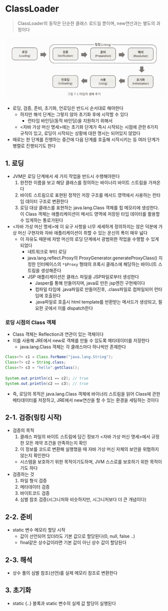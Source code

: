 # ClassLoader

> ClassLoader의 동작은 단순한 클래스 로드일 뿐이며, new연산과는 별도의 과정이다

![images1](images/classLoader.png)

- 로딩, 검증, 준비, 초기화, 언로딩은 반드시 순서대로 해야한다
  - 하지만 해석 단계는 그렇지 않아 초기화 후에 시작할 수 있다
    - 런타임 바인딩(동적 바인딩)을 지원하기 위해서
  - <자바 가상 머신 명세>에는 초기화 단계가 즉시 시작되는 시점에 관한 6가지 규칙이 있고, 로딩이 시작되는 상황에 대한 명시는 되어있지 않았다
- 때로는 한 단계를 진행하는 중간에 다음 단계를 호출해 시작시키는 등 여러 단계가 병렬로 진행되기도 한다

## 1. 로딩 

- JVM은 로딩 단계에서 세 가지 작업을 반드시 수행해야한다
  1. 완전한 이름을 보고 해당 클래스를 정의하는 바이너리 바이트 스트림을 가져온다
  2. 바이트 스트림으로 표현된 정적인 저장 구조를 메서드 영역에서 사용하는 런타임 데이터 구조로 변환한다
  3. 로딩 대상 클래스를 표현하는 java.lang.Class 객체를 힙 메모리에 생성한다. 이 Class 객체는 애플리케이션이 메서드 영역에 저장된 타입 데이터를 활용할 수 있게하는 통로가된다
- <자바 가상 머신 명세>에 이 요구 사항을 너무 세세하게 정의하지는 않은 덕분에 가상 머신 구현자와 자바 애플리케이션이 취할 수 있는 운신의 폭이 매우 넓다
  - 이 자유도 때문에 자방 머신의 로딩 단계에서 광범위한 작업을 수행할 수 있게 되었다
    - 네트워크로 부터 로딩
    - java.lang.reflect.Proxy의 ProxyGenerator.generateProxyClass() 지정한 인터페이스의 `*$Proxy` 형태의 프록시 클래스에 해당하는 바이너트 스트림을 생성해준다
    - JSP 애플리케이션은 클래스 파일을 JSP파일로부터 생성한다
      - Jasper를 통해 만들어지며, java로 만든 jsp엔진 구현체이다
      - 컴파일 타임에 .java파일로 만들어진후, .class파일로 컴파일되어 런타임에 호출된다
      - .java파일로 호출시 html template를 반환받는 메서드가 생성되고, 필요한 곳에서 이를 dispatch한다

### 로딩 시점의 Class 객체

- Class 객체는 Reflection과 연관이 있는 객체이다
- 이를 사용해 JRE에서 new로 객체를 만들 수 있도록 메타데이터를 저장한다
  - java.lang.Class 객체는 각 클래스마다 하나씩만 존재한다
```java
Class<?> c1 = Class.forName("java.lang.String");
Class<?> c2 = String.class;
Class<?> c3 = "hello".getClass();

System.out.println(c1 == c2); // true
System.out.println(c2 == c3); // true
```
- 즉, 로딩의 목적은 java.lang.Class 객체에 바이너리 스트림을 읽어 Class에 관한 메타데이터를 저장하고, JRE에서 new연산을 할 수 있는 환경을 세팅하는 것이다

## 2-1. 검증(링킹 시작)

- 검증의 목적
  1. 클래스 파일의 바이트 스트림에 담긴 정보가 <자바 가상 머신 명세>에서 규정한 모든 제약 조건을 만족하는지 확인
  2. 이 정보를 코드로 변환해 실행했을 때 자바 가상 머신 자체의 보안을 위협하지 않는지 확인한다
  - 시스템을 보호하기 위한 목적이기도하며, JVM 스스로를 보호하기 위한 목적이기도 하다
- 검증하는 것
  1. 파일 형식 검증
  2. 메타데이터 검증
  3. 바이트코드 검증
  4. 심벌 참조 검증(시그니처와 비슷하지만, 시그니처보다 더 큰 개념이다)

## 2-2. 준비

- static 변수 메모리 할당 시작
  - 값이 선언되어 있더라도 기본 값으로 할당된다(0, null, false ..)
  - final같은 상수값이라면 기본 값이 아닌 상수 값이 할당된다

## 2-3. 해석

- 상수 풀의 심벌 참조(선언)를 실제 메모리 참조로 변환한다

## 3. 초기화

- static {..} 블록과 static 변수의 실제 값 할당이 실행된다 